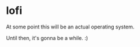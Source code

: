 # lofi

At some point this will be an actual operating system.

Until then, it's gonna be a while. :)
